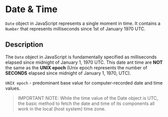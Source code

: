# Date & Time

`Date` object in JavaScript represents a single moment in time. It contains a `Number` that represents milliseconds since 1st of January 1970 UTC.

## Description

The `Date` object in JavaScript is fundamentally specified as milliseconds elapsed since midnight of January 1, 1970 UTC. This date ant time are **NOT** the same as the **UNIX epoch** (Unix epoch represents the number of **SECONDS** elapsed since midnight of January 1, 1970, UTC).

`UNIX epoch` - predominant base value for computer-recorded date and time values.

> IMPORTANT NOTE: While the time value of the Date object is UTC, the basic method to fetch the date and time of its components all work in the local (host system) time zone.

